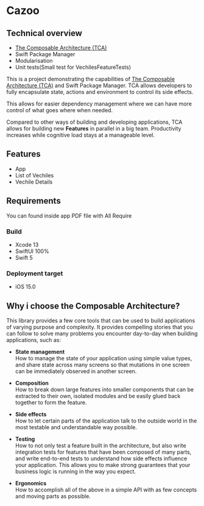 # Cazoo

## Technical overview
- [The Composable Architecture (TCA)](https://github.com/pointfreeco/swift-composable-architecture)
- Swift Package Manager
- Modularisation
- Unit tests(Small test for VechilesFeatureTests)

This is a project demonstrating the capabilities of [The Composable Architecture (TCA)](https://github.com/pointfreeco/swift-composable-architecture) and Swift Package Manager.
TCA allows developers to fully encapsulate state, actions and environment to control its side effects.

This allows for easier dependency management where we can have more control of what goes where when needed.

Compared to other ways of building and developing applications, TCA allows for building new **Features** in parallel in a big team.
Productivity increases while cognitive load stays at a manageable level.

## Features
- App
- List of Vechiles
- Vechile Details 

## Requirements
You can found inside app PDF file with All Require

### Build
- Xcode 13
- SwiftUI 100%
- Swift 5

### Deployment target
- iOS 15.0

## Why i choose the Composable Architecture?

This library provides a few core tools that can be used to build applications of varying purpose and complexity. It provides compelling stories that you can follow to solve many problems you encounter day-to-day when building applications, such as:

* **State management**
  <br> How to manage the state of your application using simple value types, and share state across many screens so that mutations in one screen can be immediately observed in another screen.

* **Composition**
  <br> How to break down large features into smaller components that can be extracted to their own, isolated modules and be easily glued back together to form the feature.

* **Side effects**
  <br> How to let certain parts of the application talk to the outside world in the most testable and understandable way possible.

* **Testing**
  <br> How to not only test a feature built in the architecture, but also write integration tests for features that have been composed of many parts, and write end-to-end tests to understand how side effects influence your application. This allows you to make strong guarantees that your business logic is running in the way you expect.

* **Ergonomics**
  <br> How to accomplish all of the above in a simple API with as few concepts and moving parts as possible.
